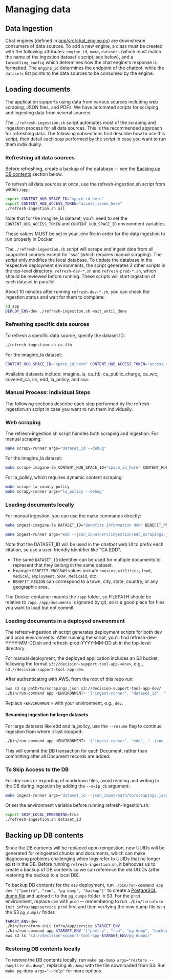 # Managing data

## Data Ingestion

Chat engines (defined in [app/src/chat_engine.py](https://github.com/navapbc/labs-decision-support-tool/blob/main/app/src/chat_engine.py)) are downstream consumers of data sources. To add a new engine, a class must be created with the following attributes: `engine_id`, `name`, `datasets` (which must match the name of the ingestion dataset's script, see below), and a `formatting_config` which determines how the chat engine's response is formatted.
The `engine_id` determines the endpoint of the chatbot, while the `datasets` list points to the data sources to be consumed by the engine.

## Loading documents

The application supports using data from various sources including web scraping, JSON files, and PDFs. We have automated scripts for scraping and ingesting data from several sources.

The `./refresh-ingestion.sh` script automates most of the scraping and ingestion process for all data sources. This is the recommended approach for refreshing data. The following subsections first describe how to use this script, then detail each step performed by the script in case you want to run them individually.

### Refreshing all data sources

Before refreshing, create a backup of the database -- see the [Backing up DB contents](#backing-up-db-contents) section below.

To refresh all data sources at once, use the refresh-ingestion.sh script from within `/app`:

```bash
export CONTENT_HUB_SPACE_ID="space_id_here"
export CONTENT_HUB_ACCESS_TOKEN="access_token_here"
./refresh-ingestion.sh all
```

Note that for the imagine_la dataset, you'll need to set the `CONTENT_HUB_ACCESS_TOKEN` and `CONTENT_HUB_SPACE_ID` environment variables.

These values MUST be set in your .env file in order for the data ingestion to run properly in Docker

The `./refresh-ingestion.sh` script will scrape and ingest data from all supported sources except for 'ssa' (which requires manual scraping). The script only modifies the local database. To update the database in the respective deployment environments, the script generates 2 other scripts in the top-level directory: `refresh-dev-*.sh` and `refresh-prod-*.sh`, which should be reviewed before running. These scripts will start ingestion of each dataset in parallel.

About 10 minutes after running `refresh-dev-*.sh`, you can check the ingestion status and wait for them to complete:
```bash
cd app
DEPLOY_ENV=dev ./refresh-ingestion.sh wait_until_done
```

### Refreshing specific data sources

To refresh a specific data source, specify the dataset ID:

```bash
./refresh-ingestion.sh ca_ftb
```

For the imagine_la dataset:

```bash
CONTENT_HUB_SPACE_ID="space_id_here" CONTENT_HUB_ACCESS_TOKEN="access_token_here" ./refresh-ingestion.sh imagine_la
```

Available datasets include: imagine_la, ca_ftb, ca_public_charge, ca_wic, covered_ca, irs, edd, la_policy, and ssa.

### Manual Process: Individual Steps

The following sections describe each step performed by the refresh-ingestion.sh script in case you want to run them individually.

### Web scraping

The refresh-ingestion.sh script handles both scraping and ingestion. For manual scraping:

```bash
make scrapy-runner args="dataset_id --debug"
```

For the imagine_la dataset:

```bash
make scrape-imagine-la CONTENT_HUB_SPACE_ID="space_id_here" CONTENT_HUB_ACCESS_TOKEN="access_token_here"
```

For la_policy, which requires dynamic content scraping:

```bash
make scrape-la-county-policy
make scrapy-runner args="la_policy --debug"
```

### Loading documents locally

For manual ingestion, you can use the make commands directly:

```bash
make ingest-imagine-la DATASET_ID="Benefits Information Hub" BENEFIT_PROGRAM=mixed BENEFIT_REGION=California FILEPATH=src/ingestion/imagine_la/pages
```

```bash
make ingest-runner args="edd --json_input=src/ingestion/edd_scrapings.json"
```

Note that the DATASET_ID will be used in the chatbot web UI to prefix each citation, so use a user-friendly identifier like "CA EDD".

- The same `DATASET_ID` identifier can be used for multiple documents to represent that they belong in the same dataset.
- Example `BENEFIT_PROGRAM` values include `housing`, `utilities`, `food`, `medical`, `employment`, `SNAP`, `Medicaid`, etc.
- `BENEFIT_REGION` can correspond to a town, city, state, country, or any geographic area.

The Docker container mounts the `/app` folder, so FILEPATH should be relative to `/app`. `/app/documents` is ignored by git, so is a good place for files you want to load but not commit.

### Loading documents in a deployed environment

The refresh-ingestion.sh script generates deployment scripts for both dev and prod environments. After running the script, you'll find refresh-dev-YYYY-MM-DD.sh and refresh-prod-YYYY-MM-DD.sh in the top-level directory.

For manual deployment, the deployed application includes an S3 bucket, following the format `s3://decision-support-tool-app-<env>`, e.g., `s3://decision-support-tool-app-dev`.

After authenticating with AWS, from the root of this repo run:

```bash
aws s3 cp path/to/scrapings.json s3://decision-support-tool-app-dev/
./bin/run-command app <ENVIRONMENT> '["ingest-runner", "dataset_id", "--json_input", "s3://decision-support-tool-app-dev/scrapings.json"]'
```

Replace `<ENVIRONMENT>` with your environment, e.g., `dev`.

#### Resuming ingestion for large datasets

For large datasets like edd and la_policy, use the `--resume` flag to continue ingestion from where it last stopped:

```bash
./bin/run-command app <ENVIRONMENT> '["ingest-runner", "edd", "--json_input", "s3://decision-support-tool-app-dev/edd/edd_scrapings.json", "--resume"]'
```

This will commit the DB transaction for each Document, rather than committing after all Document records are added.

### To Skip Access to the DB

For dry-runs or exporting of markdown files, avoid reading and writing to the DB during ingestion by adding the `--skip_db` argument:

```bash
make ingest-runner args="dataset_id --json_input=path/to/scrapings.json --skip_db"
```

Or set the environment variable before running refresh-ingestion.sh:

```bash
export SKIP_LOCAL_EMBEDDING=true
./refresh-ingestion.sh dataset_id
```

## Backing up DB contents

Since the DB contents will be replaced upon reingestion, new UUIDs will be generated for reingested chunks and documents, which can make diagnosing problems challenging when logs refer to UUIDs that no longer exist in the DB. Before running `refresh-ingestion.sh`, it behooves us to create a backup of DB contents so we can reference the old UUIDs (after restoring the backup to a local DB).

To backup DB contents for the `dev` deployment, run `./bin/run-command app dev '["poetry", "run", "pg-dump", "backup"]'` to create a [PostgreSQL dump file](https://www.postgresql.org/docs/current/backup-dump.html) and upload it to the `pg_dumps` folder in S3. For the `prod` environment, replace `dev` with `prod` -- remembering to run `./bin/terraform-init infra/app/service prod` first and then verifying the new dump file is in the S3 `pg_dumps/` folder.

```sh
TARGET_ENV=dev
./bin/terraform-init infra/app/service $TARGET_ENV
./bin/run-command app $TARGET_ENV '["poetry", "run", "pg-dump", "backup"]'
aws s3 ls "s3://decision-support-tool-app-$TARGET_ENV/pg_dumps/"
```

### Restoring DB contents locally

To restore the DB contents locally, run `make pg-dump args="restore --dumpfile db.dump"`, replacing `db.dump` with the file downloaded from S3. Run `make pg-dump args="--help"` for more options.
